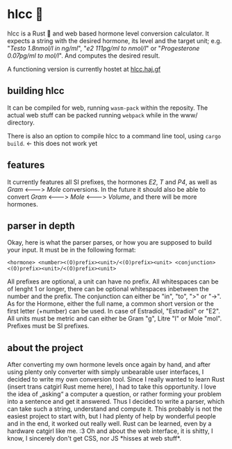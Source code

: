 # hlcc :syringe:

hlcc is a Rust :crab: and web based hormone level conversion calculator. It expects a string with the desired hormone, its level and the target unit; e.g. "*Testo 1.8nmol/l in ng/ml*", "*e2 111pg/ml to nmol/l*" or "*Progesterone 0.07pg/ml to mol/l*". And computes the desired result.

A functioning version is currently hostet at [hlcc.haj.gf](https://hlcc.haj.gf)

## building hlcc

It can be compiled for web, running `wasm-pack` within the reposity. The actual web stuff can be packed running `webpack` while in the www/ directory.

There is also an option to compile hlcc to a command line tool, using `cargo build`. <- this does not work yet

## features

It currently features all SI prefixes, the hormones *E2*, *T* and *P4*, as well as *Gram* <---> *Mole* conversions. In the future it should also be able to convert *Gram* <---> *Mole* <---> *Volume*, and there will be more hormones.

## parser in depth

Okay, here is what the parser parses, or how you are supposed to build your input. It must be in the following format:

`<hormone> <number><(O)prefix><unit>/<(O)prefix><unit> <conjunction> <(O)prefix><unit>/<(O)prefix><unit>`

All prefixes are optional, a unit can have no prefix. All whitespaces can be of lenght 1 or longer, there can be optional whitespaces inbetween the number and the prefix. The conjunction can either be "in", "to", ">" or "->". As for the Hormone, either the full name, a common short version or the first letter (+number) can be used. In case of Estradiol, "Estradiol" or "E2". All units must be metric and can either be Gram "g", Litre "l" or Mole "mol". Prefixes must be SI prefixes.

## about the project

After converting my own hormone levels once again by hand, and after using plenty only converter with simply unbearable user interfaces, I decided to write my own conversion tool. Since I really wanted to learn Rust (insert trans catgirl Rust meme here), I had to take this opportunity. I love the idea of „asking“ a computer a question, or rather forming your problem into a sentence and get it answered. Thus I decided to write a parser, which can take such a string, understand and compute it. This probably is not the easiest project to start with, but I had plenty of help by wonderful people and in the end, it worked out really well. Rust can be learned, even by a hardware catgirl like me. :3
Oh and about the web interface, it is shitty, I know, I sincerely don't get CSS, nor JS \*hisses at web stuff\*.
